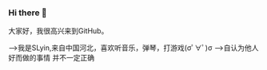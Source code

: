 ### Hi there 👋

<!--
**SLyin/SLyin** is a ✨ _special_ ✨ repository because its `README.md` (this file) appears on your GitHub profile.

Here are some ideas to get you started:

- 🔭 I’m currently working on ...
- 🌱 I’m currently learning ...
- 👯 I’m looking to collaborate on ...
- 🤔 I’m looking for help with ...
- 💬 Ask me about ...
- 📫 How to reach me: ...
- 😄 Pronouns: ...
- ⚡ Fun fact: ...
-->大家好，我很高兴来到GitHub。
-->我是SLyin,来自中国河北，喜欢听音乐，弹琴，打游戏(σﾟ∀ﾟ)σ
-->自认为他人好而做的事情  并不一定正确
